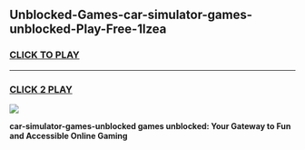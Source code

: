 
## Unblocked-Games-car-simulator-games-unblocked-Play-Free-1lzea
<h3>
<a href="https://premium76.site?title=car-simulator-games-unblocked&ref=19M">CLICK TO PLAY</a></h3>
<hr>

<h3>
<a href="https://premium76.site?title=car-simulator-games-unblocked&ref=19M">CLICK 2 PLAY</a>
  
</h3>

<a href="https://premium76.site?title=car-simulator-games-unblocked&ref=19M"><img src="https://clearcache.store/games.png"></a>


**car-simulator-games-unblocked games unblocked: Your Gateway to Fun and Accessible Online Gaming**
